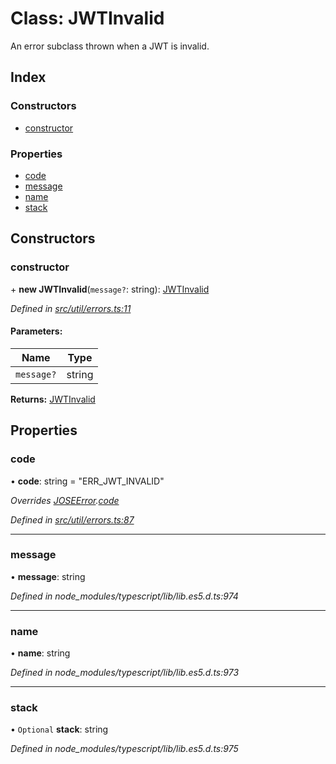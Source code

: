 # Class: JWTInvalid

An error subclass thrown when a JWT is invalid.

## Index

### Constructors

* [constructor](_util_errors_.jwtinvalid.md#constructor)

### Properties

* [code](_util_errors_.jwtinvalid.md#code)
* [message](_util_errors_.jwtinvalid.md#message)
* [name](_util_errors_.jwtinvalid.md#name)
* [stack](_util_errors_.jwtinvalid.md#stack)

## Constructors

### constructor

\+ **new JWTInvalid**(`message?`: string): [JWTInvalid](_util_errors_.jwtinvalid.md)

*Defined in [src/util/errors.ts:11](https://github.com/panva/jose/blob/v3.6.1/src/util/errors.ts#L11)*

#### Parameters:

Name | Type |
------ | ------ |
`message?` | string |

**Returns:** [JWTInvalid](_util_errors_.jwtinvalid.md)

## Properties

### code

•  **code**: string = "ERR\_JWT\_INVALID"

*Overrides [JOSEError](_util_errors_.joseerror.md).[code](_util_errors_.joseerror.md#code)*

*Defined in [src/util/errors.ts:87](https://github.com/panva/jose/blob/v3.6.1/src/util/errors.ts#L87)*

___

### message

•  **message**: string

*Defined in node_modules/typescript/lib/lib.es5.d.ts:974*

___

### name

•  **name**: string

*Defined in node_modules/typescript/lib/lib.es5.d.ts:973*

___

### stack

• `Optional` **stack**: string

*Defined in node_modules/typescript/lib/lib.es5.d.ts:975*
